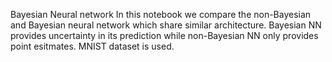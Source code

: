 Bayesian Neural network
In this notebook we compare the non-Bayesian and Bayesian neural network which share similar architecture. Bayesian NN provides uncertainty in its prediction while non-Bayesian NN only provides point esitmates. MNIST dataset is used.
